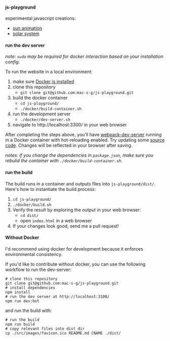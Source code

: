#### js-playground

experimental javascript creations:

 * [sun animation](https://mac-s-g.github.io/js-playground/sun-animation/)
 * [solar system](https://mac-s-g.github.io/js-playground/orbit/)


#### run the dev server

*note: `sudo` may be required for docker interaction based on your installation config.*

To run the website in a local environment:

 1. make sure [Docker is installed](https://docs.docker.com/engine/installation/)
 2. clone this repository
     * `git clone git@github.com:mac-s-g/js-playground.git`
 3. build the docker container
     * `cd js-playground/`
     * `./docker/build-container.sh`
 4. run the development server
     * `./docker/dev-server.sh`
 5. navigate to http://localhost:3300/ in your web browser

 After completing the steps above, you'll have [webpack-dev-server](https://www.npmjs.com/package/webpack-dev-server) running in a Docker container with hot-reloading enabled.  Try updating some [source code](https://github.com/mac-s-g/js-playground/tree/master/src/js).  Changes will be reflected in your browser after saving.

 *notes: if you change the dependencies in `package.json`, make sure you rebulid the container with `./docker/build-container.sh`.*

#### run the build

The build runs in a container and outputs files into `js-playground/dist/`.  Here's how to instantiate the build process:

1. `cd js-playground/`
2. `./docker/build.sh`
3. Verify the result by exploring the output in your web browser:
     * `cd dist/`
     * open `index.html` in a web browser
4. If your changes look good, send me a pull request!

#### Without Docker

I'd recommend using docker for development because it enforces environmental consistency.

If you'd like to contribute without docker, you can use the following workflow to run the dev-server:

```
# clone this repository
git clone git@github.com:mac-s-g/js-playground.git
# install dependencies
npm install
# run the dev server at http://localhost:3100/
npm run dev:hot
```

and run the build with:

```
# run the build
npm run build
# copy relevant files into dist dir
cp ./src/images/favicon.ico README.md CNAME ./dist/
```
